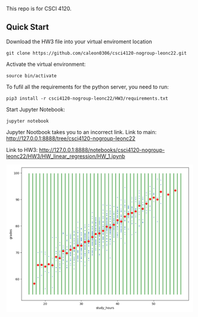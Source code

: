 This repo is for CSCI 4120.

## Quick Start

Download the HW3 file into your virtual enviroment location
```
git clone https://github.com/caleon0306/csci4120-nogroup-leonc22.git
```

Activate the virtual environment:
```
source bin/activate
```

To fufil all the requirements for the python server, you need to run:
```
pip3 install -r csci4120-nogroup-leonc22/HW3/requirements.txt
```

Start Jupyter Notebook:
```
jupyter notebook
```

Jupyter Nootbook takes you to an incorrect link.
Link to main:
http://127.0.0.1:8888/tree/csci4120-nogroup-leonc22

Link to HW3:
http://127.0.0.1:8888/notebooks/csci4120-nogroup-leonc22/HW3/HW_linear_regression/HW_1.ipynb

![Excersice 1 Picture](assg3Pics/exc1.png)
